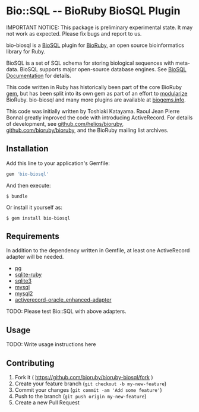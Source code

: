 # Bio::SQL -- BioRuby BioSQL Plugin

IMPORTANT NOTICE: This package is preliminary experimental state.
It may not work as expected.
Please fix bugs and report to us.

bio-biosql is a [BioSQL](http://biosql.org/) plugin for
[BioRuby](http://bioruby.org/), an open source bioinformatics
library for Ruby.

BioSQL is a set of SQL schema for storing biological sequences
with meta-data. BioSQL supports major open-source database engines.
See [BioSQL Documentation](http://biosql.org/) for details.

This code written in Ruby has historically been part of the core BioRuby
[gem](https://github.com/bioruby/bioruby), but has been split into its
own gem as part of an effort to
[modularize](http://bioruby.open-bio.org/wiki/Plugins)
BioRuby. bio-biosql and many more plugins are available at
[biogems.info](http://www.biogems.info/).

This code was initially written by Toshiaki Katayama.
Raoul Jean Pierre Bonnal greatly improved the code with introducing
ActiveRecord. For details of development, see
[github.com/helios/bioruby](https://github.com/helios/bioruby),
[github.com/bioruby/bioruby](https://github.com/bioruby/bioruby),
and the BioRuby mailing list archives.

## Installation

Add this line to your application's Gemfile:

```ruby
gem 'bio-biosql'
```

And then execute:

    $ bundle

Or install it yourself as:

    $ gem install bio-biosql

## Requirements

In addition to the dependency written in Gemfile,
at least one ActiveRecord adapter will be needed.

* [pg](http://rubygems.org/gems/pg)
* [sqlite-ruby](http://rubygems.org/gems/sqlite-ruby)
* [sqlite3](http://rubygems.org/gems/sqlite3)
* [mysql](http://rubygems.org/gems/mysql)
* [mysql2](http://rubygems.org/gems/mysql2)
* [activerecord-oracle_enhanced-adapter](http://rubygems.org/gems/activerecord-oracle_enhanced-adapter)

TODO: Please test Bio::SQL with above adapters.

## Usage

TODO: Write usage instructions here

## Contributing

1. Fork it ( https://github.com/bioruby/bioruby-biosql/fork )
2. Create your feature branch (`git checkout -b my-new-feature`)
3. Commit your changes (`git commit -am 'Add some feature'`)
4. Push to the branch (`git push origin my-new-feature`)
5. Create a new Pull Request
